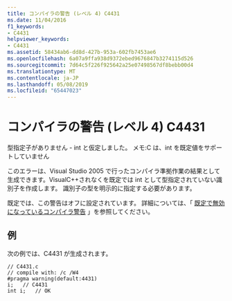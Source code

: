 ```yaml
---
title: コンパイラの警告 (レベル 4) C4431
ms.date: 11/04/2016
f1_keywords:
- C4431
helpviewer_keywords:
- C4431
ms.assetid: 58434ab6-dd8d-427b-953a-602fb7453ae6
ms.openlocfilehash: 6a07a9ffa938d9372ebed9676847b3274115d526
ms.sourcegitcommit: 7d64c5f226f925642a25e07498567df8bebb00d4
ms.translationtype: MT
ms.contentlocale: ja-JP
ms.lasthandoff: 05/08/2019
ms.locfileid: "65447023"
---
```

# <a name="compiler-warning-level-4-c4431"></a>コンパイラの警告 (レベル 4) C4431

型指定子がありません - int と仮定しました。 メモ:C は、int を既定値をサポートしていません

このエラーは、Visual Studio 2005 で行ったコンパイラ準拠作業の結果として生成できます。VisualC++されなくを既定では int として型指定されていない識別子を作成します。 識別子の型を明示的に指定する必要があります。

既定では、この警告はオフに設定されています。 詳細については、「 [既定で無効になっているコンパイラ警告](../../preprocessor/compiler-warnings-that-are-off-by-default.md) 」を参照してください。

## <a name="example"></a>例

次の例では、C4431 が生成されます。

```
// C4431.c
// compile with: /c /W4
#pragma warning(default:4431)
i;   // C4431
int i;   // OK
```